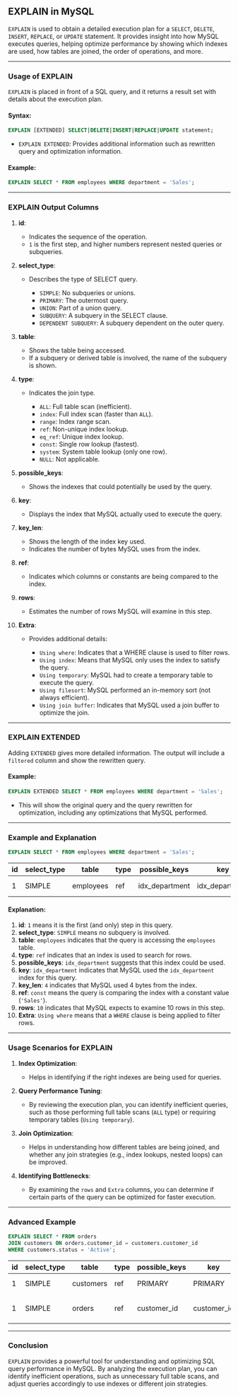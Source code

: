 ## **EXPLAIN in MySQL**

`EXPLAIN` is used to obtain a detailed execution plan for a `SELECT`, `DELETE`, `INSERT`, `REPLACE`, or `UPDATE` statement. It provides insight into how MySQL executes queries, helping optimize performance by showing which indexes are used, how tables are joined, the order of operations, and more.

---

### **Usage of EXPLAIN**

`EXPLAIN` is placed in front of a SQL query, and it returns a result set with details about the execution plan.

#### Syntax:

```sql
EXPLAIN [EXTENDED] SELECT|DELETE|INSERT|REPLACE|UPDATE statement;
```

* `EXPLAIN EXTENDED`: Provides additional information such as rewritten query and optimization information.

#### Example:

```sql
EXPLAIN SELECT * FROM employees WHERE department = 'Sales';
```

---

### **EXPLAIN Output Columns**

1. **id**:

   * Indicates the sequence of the operation.
   * `1` is the first step, and higher numbers represent nested queries or subqueries.

2. **select\_type**:

   * Describes the type of SELECT query.

     * `SIMPLE`: No subqueries or unions.
     * `PRIMARY`: The outermost query.
     * `UNION`: Part of a union query.
     * `SUBQUERY`: A subquery in the SELECT clause.
     * `DEPENDENT SUBQUERY`: A subquery dependent on the outer query.

3. **table**:

   * Shows the table being accessed.
   * If a subquery or derived table is involved, the name of the subquery is shown.

4. **type**:

   * Indicates the join type.

     * `ALL`: Full table scan (inefficient).
     * `index`: Full index scan (faster than `ALL`).
     * `range`: Index range scan.
     * `ref`: Non-unique index lookup.
     * `eq_ref`: Unique index lookup.
     * `const`: Single row lookup (fastest).
     * `system`: System table lookup (only one row).
     * `NULL`: Not applicable.

5. **possible\_keys**:

   * Shows the indexes that could potentially be used by the query.

6. **key**:

   * Displays the index that MySQL actually used to execute the query.

7. **key\_len**:

   * Shows the length of the index key used.
   * Indicates the number of bytes MySQL uses from the index.

8. **ref**:

   * Indicates which columns or constants are being compared to the index.

9. **rows**:

   * Estimates the number of rows MySQL will examine in this step.

10. **Extra**:

    * Provides additional details:

      * `Using where`: Indicates that a WHERE clause is used to filter rows.
      * `Using index`: Means that MySQL only uses the index to satisfy the query.
      * `Using temporary`: MySQL had to create a temporary table to execute the query.
      * `Using filesort`: MySQL performed an in-memory sort (not always efficient).
      * `Using join buffer`: Indicates that MySQL used a join buffer to optimize the join.

---

### **EXPLAIN EXTENDED**

Adding `EXTENDED` gives more detailed information. The output will include a `filtered` column and show the rewritten query.

#### Example:

```sql
EXPLAIN EXTENDED SELECT * FROM employees WHERE department = 'Sales';
```

* This will show the original query and the query rewritten for optimization, including any optimizations that MySQL performed.

---

### **Example and Explanation**

```sql
EXPLAIN SELECT * FROM employees WHERE department = 'Sales';
```

| id | select\_type | table     | type | possible\_keys  | key             | key\_len | ref   | rows | Extra       |
| -- | ------------ | --------- | ---- | --------------- | --------------- | -------- | ----- | ---- | ----------- |
| 1  | SIMPLE       | employees | ref  | idx\_department | idx\_department | 4        | const | 10   | Using where |

#### Explanation:

1. **id**: `1` means it is the first (and only) step in this query.
2. **select\_type**: `SIMPLE` means no subquery is involved.
3. **table**: `employees` indicates that the query is accessing the `employees` table.
4. **type**: `ref` indicates that an index is used to search for rows.
5. **possible\_keys**: `idx_department` suggests that this index could be used.
6. **key**: `idx_department` indicates that MySQL used the `idx_department` index for this query.
7. **key\_len**: `4` indicates that MySQL used 4 bytes from the index.
8. **ref**: `const` means the query is comparing the index with a constant value (`'Sales'`).
9. **rows**: `10` indicates that MySQL expects to examine 10 rows in this step.
10. **Extra**: `Using where` means that a `WHERE` clause is being applied to filter rows.

---

### **Usage Scenarios for EXPLAIN**

1. **Index Optimization**:

   * Helps in identifying if the right indexes are being used for queries.

2. **Query Performance Tuning**:

   * By reviewing the execution plan, you can identify inefficient queries, such as those performing full table scans (`ALL` type) or requiring temporary tables (`Using temporary`).

3. **Join Optimization**:

   * Helps in understanding how different tables are being joined, and whether any join strategies (e.g., index lookups, nested loops) can be improved.

4. **Identifying Bottlenecks**:

   * By examining the `rows` and `Extra` columns, you can determine if certain parts of the query can be optimized for faster execution.

---

### **Advanced Example**

```sql
EXPLAIN SELECT * FROM orders
JOIN customers ON orders.customer_id = customers.customer_id
WHERE customers.status = 'Active';
```

| id | select\_type | table     | type | possible\_keys | key          | key\_len | ref                       | rows | Extra                 |
| -- | ------------ | --------- | ---- | -------------- | ------------ | -------- | ------------------------- | ---- | --------------------- |
| 1  | SIMPLE       | customers | ref  | PRIMARY        | PRIMARY      | 4        | const                     | 20   | Using where           |
| 1  | SIMPLE       | orders    | ref  | customer\_id   | customer\_id | 4        | db.customers.customer\_id | 100  | Using index condition |

---

### **Conclusion**

`EXPLAIN` provides a powerful tool for understanding and optimizing SQL query performance in MySQL. By analyzing the execution plan, you can identify inefficient operations, such as unnecessary full table scans, and adjust queries accordingly to use indexes or different join strategies.
